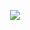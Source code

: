<p align="center">
  <img src="https://spotify-github-profile.vercel.app/api/view?uid=3fub3akypt6t1c840enp9pra7&cover_image=false&theme=default&show_offline=false&background_color=121212&interchange=true&bar_color_cover=true" />
</p>
